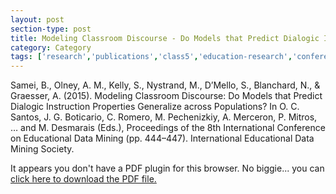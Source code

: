 ```yaml
---
layout: post
section-type: post
title: Modeling Classroom Discourse - Do Models that Predict Dialogic Instruction Properties Generalize across Populations?
category: Category
tags: ['research','publications','class5','education-research','conference-short','discourse','nlp']
---
```

Samei, B., Olney, A. M., Kelly, S., Nystrand, M., D’Mello, S., Blanchard, N., & Graesser, A. (2015). Modeling Classroom Discourse: Do Models that Predict Dialogic Instruction Properties Generalize across Populations? In O. C. Santos, J. G. Boticario, C. Romero, M. Pechenizkiy, A. Merceron, P. Mitros, …  and M. Desmarais (Eds.), Proceedings of the 8th International Conference on Educational Data Mining (pp. 444–447). International Educational Data Mining Society.

<object data="https://blogs.memphis.edu/aolney/files/2019/10/short444-447.pdf" type="application/pdf" width="100%" height="600px">
 
  <p>It appears you don't have a PDF plugin for this browser.
  No biggie... you can <a href="https://blogs.memphis.edu/aolney/files/2019/10/short444-447.pdf">click here to
  download the PDF file.</a></p>
  
</object>
